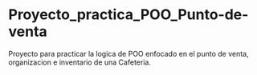# Proyecto_practica_POO_Punto-de-venta
Proyecto para practicar la logica de POO enfocado en el punto de venta, organizacion e inventario de una Cafeteria.
